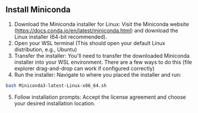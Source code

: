 ## Install Miniconda

1. Download the Miniconda installer for Linux: Visit the Miniconda website (https://docs.conda.io/en/latest/miniconda.html) and download the Linux installer (64-bit recommended).
2. Open your WSL terminal (This should open your default Linux distribution, e.g., Ubuntu)
3. Transfer the installer: You'll need to transfer the downloaded Miniconda installer into your WSL environment. There are a few ways to do this (file explorer drag-and-drop can work if configured correctly)
4. Run the installer: Navigate to where you placed the installer and run:

```Bash
bash Miniconda3-latest-Linux-x86_64.sh
```

5. Follow installation prompts: Accept the license agreement and choose your desired installation location.
